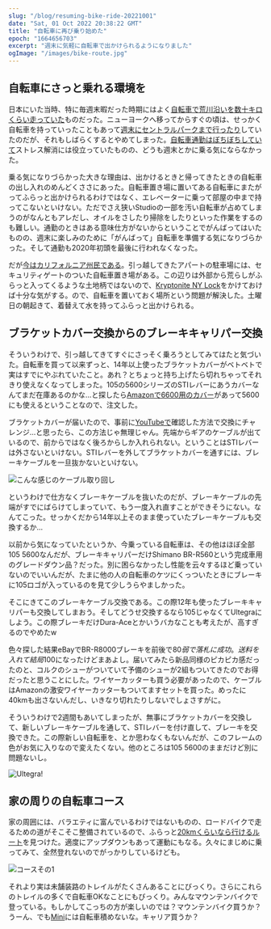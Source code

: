 ```yaml
---
slug: "/blog/resuming-bike-ride-20221001"
date: "Sat, 01 Oct 2022 20:38:22 GMT"
title: "自転車に再び乗り始めた"
epoch: "1664656703"
excerpt: "週末に気軽に自転車で出かけられるようになりました"
ogImage: "/images/bike-route.jpg"
---
```


## 自転車にさっと乗れる環境を

日本にいた当時、特に毎週末暇だった時期にはよく[自転車で荒川沿いを数十キロくらい走っていた](https://connect.garmin.com/modern/activity/43433128)ものだった。ニューヨークへ移ってからすぐの頃は、せっかく自転車を持っていったこともあって[週末にセントラルパークまで行ったり](https://www.strava.com/activities/81037346)していたのだが、それもしばらくするとやめてしまった。[自転車通勤はぼちぼちしていて](https://www.strava.com/activities/2497739102)ストレス解消には役立っていたものの、どうも週末とかに乗る気にならなかった。

乗る気になりづらかった大きな理由は、出かけるときと帰ってきたときの自転車の出し入れのめんどくささにあった。自転車置き場に置いてある自転車にまたがってふらっと出かけられるわけではなく、エレベーターに乗って部屋の中まで持ってこないといけない。ただでさえ狭いStudioの一部を汚い自転車が占めてしまうのがなんともアレだし、オイルをさしたり掃除をしたりといった作業をするのも難しい。通勤のときはある意味仕方がないからということでがんばってはいたものの、週末に楽しみのために「がんばって」自転車を準備する気になりづらかった。そして通勤も2020年初頭を最後に行われなくなった。

だが[今はカリフォルニア州民である](/blog/moving-6-20220905)。引っ越してきたアパートの駐車場には、セキュリティゲートのついた自転車置き場がある。この辺りは外部から荒らしがふらっと入ってくるような土地柄ではないので、[Kryptonite NY Lock](https://www.kryptonitelock.com/en/products/product-information/current-key/002154.html?type=bicycle)をかけておけば十分な気がする。ので、自転車を置いておく場所という問題が解決した。土曜日の朝起きて、着替えて水を持ってふらっと出かけられる。

## ブラケットカバー交換からのブレーキキャリパー交換

そういうわけで、引っ越してきてすぐにさっそく乗ろうとしてみてはたと気づいた。自転車を買って以来ずっと、14年以上使ったブラケットカバーがベトベトで実はすでにやぶれていたこと。あれ？とちょっと持ち上げたら切れちゃってそれきり使えなくなってしまった。105の5600シリーズのSTIレバーにあうカバーなんてまだ在庫あるのかな...と探したら[Amazonで6600用のカバー](https://www.amazon.com/SHIMANO-ST-6600-Ultegra-Hoods-Black/dp/B001P9EVHS/)があって5600にも使えるということなので、注文した。

ブラケットカバーが届いたので、事前に[YouTubeで](https://www.youtube.com/watch?v=eEwuHR5iQxw)確認した方法で交換にチャレンジ...と思ったら、この方法じゃ無理じゃん。先端からギアのケーブルが出ているので、前からではなく後ろからしか入れられない。ということはSTIレバーは外さないといけない。STIレバーを外してブラケットカバーを通すには、ブレーキケーブルを一旦抜かないといけない。

![こんな感じのケーブル取り回し](/images/sti-5600.jpg)

というわけで仕方なくブレーキケーブルを抜いたのだが、ブレーキケーブルの先端がすでにばらけてしまっていて、もう一度入れ直すことができそうにない。なんてこった。せっかくだから14年以上そのまま使っていたブレーキケーブルも交換するか...

以前から気になっていたというか、今乗っている自転車は、その他はほぼ全部105 5600なんだが、ブレーキキャリパーだけShimano BR-R560という完成車用のグレードダウン品？だった。別に困らなかったし性能を云々するほど乗っていないのでいいんだが、たまに他の人の自転車のケツにくっついたときにブレーキに105ロゴが入っているのを見て少しうらやましかった。

そこにきてこのブレーキケーブル交換である。この際12年も使ったブレーキキャリパーも交換してしまおう。そしてどうせ交換するなら105じゃなくてUltegraにしよう。この際ブレーキだけDura-Aceとかいうバカなことも考えたが、高すぎるのでやめたw

色々探した結果eBayでBR-R8000ブレーキを前後で$80弱で落札に成功。送料を入れて結局$100になったけどまあよし。届いてみたら新品同様のピカピカ感だったのと、コルクのシューがついていて予備のシューが2組もついてきたのでお得だったと思うことにした。ワイヤーカッターも買う必要があったので、ケーブルはAmazonの激安ワイヤーカッターもついてますセットを買った。めったに40kmも出さないんだし、いきなり切れたりしないでしょさすがに。

そういうわけで2週間もあいてしまったが、無事にブラケットカバーを交換して、新しいブレーキケーブルを通して、STIレバーを付け直して、ブレーキを交換できた。この際新しい自転車を、とか思わなくもないんだが、このフレームの色がお気に入りなので変えたくない。他のところは105 5600のままだけど別に問題ないし。

![Ultegra!](/images/new_brake.jpg)

## 家の周りの自転車コース

家の周囲には、バラエティに富んでいるわけではないものの、ロードバイクで走るための道がそこそこ整備されているので、ふらっと[20kmくらいなら行けるルート](https://www.strava.com/activities/7895966214)を見つけた。適度にアップダウンもあって運動にもなる。久々にまじめに乗ってみて、全然登れないのでがっかりしているけども。

![コースその1](/images/bike-route.png)

それより実は未舗装路のトレイルがたくさんあることにびっくり。さらにこれらのトレイルの多くで自転車OKなことにもびっくり。みんなマウンテンバイクで登っている。もしかしてこっちの方が楽しいのでは？マウンテンバイク買うか？うーん、でも[Mini](/blog/bought-mini-cooper-s-20220910)には自転車積めないな。キャリア買うか？

